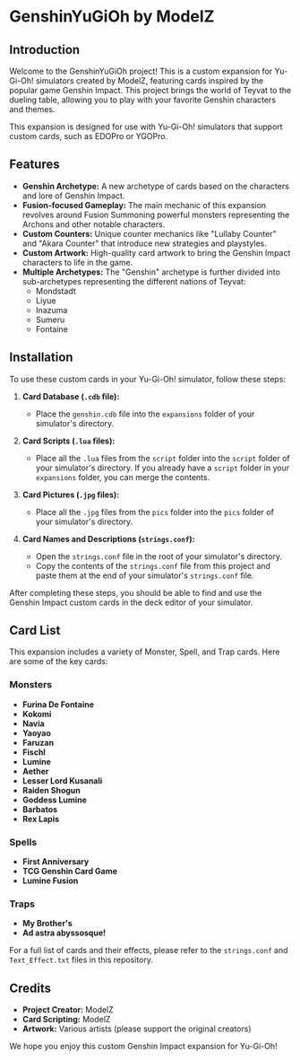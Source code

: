 # GenshinYuGiOh by ModelZ

## Introduction

Welcome to the GenshinYuGiOh project! This is a custom expansion for Yu-Gi-Oh! simulators created by ModelZ, featuring cards inspired by the popular game Genshin Impact. This project brings the world of Teyvat to the dueling table, allowing you to play with your favorite Genshin characters and themes.

This expansion is designed for use with Yu-Gi-Oh! simulators that support custom cards, such as EDOPro or YGOPro.

## Features

*   **Genshin Archetype:** A new archetype of cards based on the characters and lore of Genshin Impact.
*   **Fusion-focused Gameplay:** The main mechanic of this expansion revolves around Fusion Summoning powerful monsters representing the Archons and other notable characters.
*   **Custom Counters:** Unique counter mechanics like "Lullaby Counter" and "Akara Counter" that introduce new strategies and playstyles.
*   **Custom Artwork:** High-quality card artwork to bring the Genshin Impact characters to life in the game.
*   **Multiple Archetypes:** The "Genshin" archetype is further divided into sub-archetypes representing the different nations of Teyvat:
    *   Mondstadt
    *   Liyue
    *   Inazuma
    *   Sumeru
    *   Fontaine

## Installation

To use these custom cards in your Yu-Gi-Oh! simulator, follow these steps:

1.  **Card Database (`.cdb` file):**
    *   Place the `genshin.cdb` file into the `expansions` folder of your simulator's directory.

2.  **Card Scripts (`.lua` files):**
    *   Place all the `.lua` files from the `script` folder into the `script` folder of your simulator's directory. If you already have a `script` folder in your `expansions` folder, you can merge the contents.

3.  **Card Pictures (`.jpg` files):**
    *   Place all the `.jpg` files from the `pics` folder into the `pics` folder of your simulator's directory.

4.  **Card Names and Descriptions (`strings.conf`):**
    *   Open the `strings.conf` file in the root of your simulator's directory.
    *   Copy the contents of the `strings.conf` file from this project and paste them at the end of your simulator's `strings.conf` file.

After completing these steps, you should be able to find and use the Genshin Impact custom cards in the deck editor of your simulator.

## Card List

This expansion includes a variety of Monster, Spell, and Trap cards. Here are some of the key cards:

### Monsters

*   **Furina De Fontaine**
*   **Kokomi**
*   **Navia**
*   **Yaoyao**
*   **Faruzan**
*   **Fischl**
*   **Lumine**
*   **Aether**
*   **Lesser Lord Kusanali**
*   **Raiden Shogun**
*   **Goddess Lumine**
*   **Barbatos**
*   **Rex Lapis**

### Spells

*   **First Anniversary**
*   **TCG Genshin Card Game**
*   **Lumine Fusion**

### Traps

*   **My Brother's**
*   **Ad astra abyssosque!**

For a full list of cards and their effects, please refer to the `strings.conf` and `Text_Effect.txt` files in this repository.

## Credits

*   **Project Creator:** ModelZ
*   **Card Scripting:** ModelZ
*   **Artwork:** Various artists (please support the original creators)

We hope you enjoy this custom Genshin Impact expansion for Yu-Gi-Oh!
